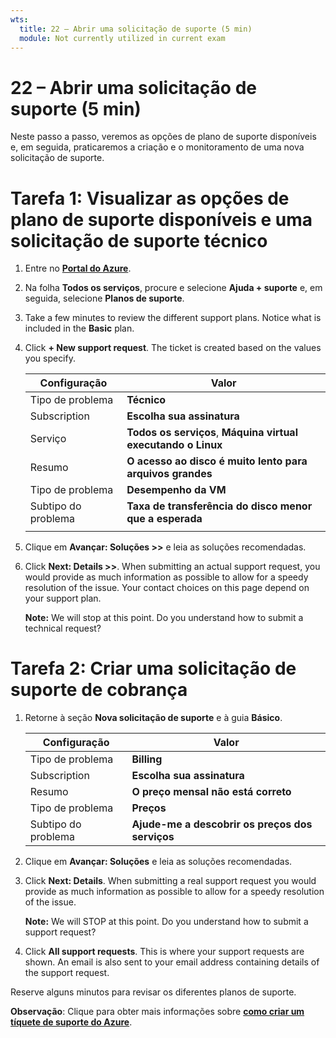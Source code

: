```yaml
---
wts:
  title: 22 – Abrir uma solicitação de suporte (5 min)
  module: Not currently utilized in current exam
---
```

# <a name="22---open-a-support-request-5-min"></a>22 – Abrir uma solicitação de suporte (5 min)

Neste passo a passo, veremos as opções de plano de suporte disponíveis e, em seguida, praticaremos a criação e o monitoramento de uma nova solicitação de suporte.

# <a name="task-1-view-available-support-plan-options-and-a-technical-support-request"></a>Tarefa 1: Visualizar as opções de plano de suporte disponíveis e uma solicitação de suporte técnico

1. Entre no [**Portal do Azure**](https://portal.azure.com).

2. Na folha **Todos os serviços**, procure e selecione **Ajuda + suporte** e, em seguida, selecione **Planos de suporte**.

3. Take a few minutes to review the different support plans. Notice what is included in the <bpt id="p1">**</bpt>Basic<ept id="p1">**</ept> plan. 

4. Click <bpt id="p1">**</bpt>+ New support request<ept id="p1">**</ept>. The ticket is created based on the values you specify. 

    | Configuração | Valor|
    |----|--------|
    | Tipo de problema| **Técnico** |
    | Subscription | **Escolha sua assinatura** |
    | Serviço | **Todos os serviços**, **Máquina virtual executando o Linux** |
    | Resumo | **O acesso ao disco é muito lento para arquivos grandes** |
    | Tipo de problema | **Desempenho da VM** |
    | Subtipo do problema | **Taxa de transferência do disco menor que a esperada** |    
    | | |

5. Clique em **Avançar: Soluções >>** e leia as soluções recomendadas.

6. Click <bpt id="p1">**</bpt>Next: Details &gt;&gt;<ept id="p1">**</ept>. When submitting an actual support request, you would provide as much information as possible to allow for a speedy resolution of the issue. Your contact choices on this page depend on your support plan. 

    <bpt id="p1">**</bpt>Note:<ept id="p1">**</ept> We will stop at this point. Do you understand how to submit a technical request?

# <a name="task-2-create-a-billing-support-request"></a>Tarefa 2: Criar uma solicitação de suporte de cobrança

1. Retorne à seção **Nova solicitação de suporte** e à guia **Básico**. 

    | Configuração | Valor|
    |----|--------|
    | Tipo de problema| **Billing** |
    | Subscription | **Escolha sua assinatura** |
    | Resumo | **O preço mensal não está correto** |
    | Tipo de problema | **Preços** |
    | Subtipo do problema | **Ajude-me a descobrir os preços dos serviços** |    

2. Clique em **Avançar: Soluções** e leia as soluções recomendadas.

3. Click <bpt id="p1">**</bpt>Next: Details<ept id="p1">**</ept>.  When submitting a real support request you would provide as much information as possible to allow for a speedy resolution of the issue. 

    <bpt id="p1">**</bpt>Note:<ept id="p1">**</ept> We will STOP at this point. Do you understand how to submit a support request?

4. Click <bpt id="p1">**</bpt>All support requests<ept id="p1">**</ept>. This is where your support requests are shown. An email is also sent to your email address containing details of the support request.

Reserve alguns minutos para revisar os diferentes planos de suporte.

**Observação**: Clique para obter mais informações sobre [**como criar um tíquete de suporte do Azure**](https://azure.microsoft.com/en-us/support/create-ticket).
